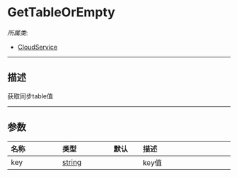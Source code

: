 # GetTableOrEmpty

*所属类*:
* [CloudService](/Api/Classes/Service/CloudService.md)
------------------------------------------------------------------------------------------
## 描述

获取同步table值

------------------------------------------------------------------------------------------
## 参数

|<div style="width:100px">名称</div>|<div style="width:100px">类型</div>|<div style="width:50px">默认</div>|<div style="width:350px">描述</div>|
|:---|:---|:---|:---|
|key|[string](/Api/DataType/String.md)||key值|
